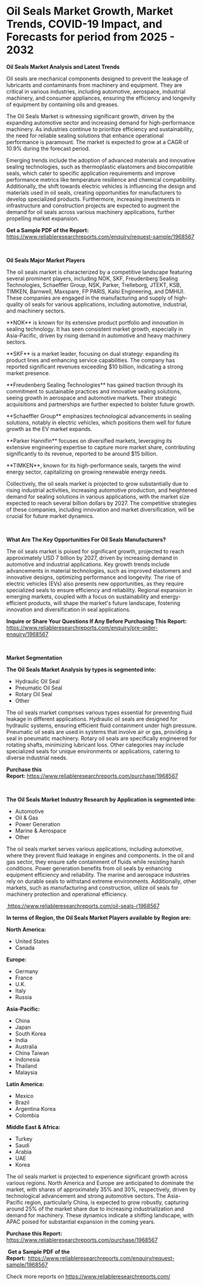 <p><h1>Oil Seals Market Growth, Market Trends, COVID-19 Impact, and Forecasts for period from 2025 - 2032</h1></p><p><strong>Oil Seals Market Analysis and Latest Trends</strong></p>
<p><p>Oil seals are mechanical components designed to prevent the leakage of lubricants and contaminants from machinery and equipment. They are critical in various industries, including automotive, aerospace, industrial machinery, and consumer appliances, ensuring the efficiency and longevity of equipment by containing oils and greases.</p><p>The Oil Seals Market is witnessing significant growth, driven by the expanding automotive sector and increasing demand for high-performance machinery. As industries continue to prioritize efficiency and sustainability, the need for reliable sealing solutions that enhance operational performance is paramount. The market is expected to grow at a CAGR of 10.9% during the forecast period. </p><p>Emerging trends include the adoption of advanced materials and innovative sealing technologies, such as thermoplastic elastomers and biocompatible seals, which cater to specific application requirements and improve performance metrics like temperature resilience and chemical compatibility. Additionally, the shift towards electric vehicles is influencing the design and materials used in oil seals, creating opportunities for manufacturers to develop specialized products. Furthermore, increasing investments in infrastructure and construction projects are expected to augment the demand for oil seals across various machinery applications, further propelling market expansion.</p></p>
<p><strong>Get a Sample PDF of the Report:&nbsp;</strong> <a href="https://www.reliableresearchreports.com/enquiry/request-sample/1968567?utm_campaign=3210&utm_medium=2&utm_source=Github&utm_content=ia&utm_term=08042025&utm_id=oil-seals">https://www.reliableresearchreports.com/enquiry/request-sample/1968567</a></p>
<p>&nbsp;</p>
<p><strong>Oil Seals Major Market Players</strong></p>
<p><p>The oil seals market is characterized by a competitive landscape featuring several prominent players, including NOK, SKF, Freudenberg Sealing Technologies, Schaeffler Group, NSK, Parker, Trelleborg, JTEKT, KSB, TIMKEN, Barnwell, Maxspare, FP PARIS, Kalsi Engineering, and DMHUI. These companies are engaged in the manufacturing and supply of high-quality oil seals for various applications, including automotive, industrial, and machinery sectors.</p><p>**NOK** is known for its extensive product portfolio and innovation in sealing technology. It has seen consistent market growth, especially in Asia-Pacific, driven by rising demand in automotive and heavy machinery sectors. </p><p>**SKF** is a market leader, focusing on dual strategy: expanding its product lines and enhancing service capabilities. The company has reported significant revenues exceeding $10 billion, indicating a strong market presence.</p><p>**Freudenberg Sealing Technologies** has gained traction through its commitment to sustainable practices and innovative sealing solutions, seeing growth in aerospace and automotive markets. Their strategic acquisitions and partnerships are further expected to bolster future growth.</p><p>**Schaeffler Group** emphasizes technological advancements in sealing solutions, notably in electric vehicles, which positions them well for future growth as the EV market expands.</p><p>**Parker Hannifin** focuses on diversified markets, leveraging its extensive engineering expertise to capture more market share, contributing significantly to its revenue, reported to be around $15 billion.</p><p>**TIMKEN**, known for its high-performance seals, targets the wind energy sector, capitalizing on growing renewable energy needs. </p><p>Collectively, the oil seals market is projected to grow substantially due to rising industrial activities, increasing automotive production, and heightened demand for sealing solutions in various applications, with the market size expected to reach several billion dollars by 2027. The competitive strategies of these companies, including innovation and market diversification, will be crucial for future market dynamics.</p></p>
<p>&nbsp;</p>
<p><strong>What Are The Key Opportunities For Oil Seals Manufacturers?</strong></p>
<p><p>The oil seals market is poised for significant growth, projected to reach approximately USD 7 billion by 2027, driven by increasing demand in automotive and industrial applications. Key growth trends include advancements in material technologies, such as improved elastomers and innovative designs, optimizing performance and longevity. The rise of electric vehicles (EVs) also presents new opportunities, as they require specialized seals to ensure efficiency and reliability. Regional expansion in emerging markets, coupled with a focus on sustainability and energy-efficient products, will shape the market's future landscape, fostering innovation and diversification in seal applications.</p></p>
<p><strong>Inquire or Share Your Questions If Any Before Purchasing This Report:</strong> <a href="https://www.reliableresearchreports.com/enquiry/pre-order-enquiry/1968567?utm_campaign=3210&utm_medium=2&utm_source=Github&utm_content=ia&utm_term=08042025&utm_id=oil-seals">https://www.reliableresearchreports.com/enquiry/pre-order-enquiry/1968567</a></p>
<p>&nbsp;</p>
<p><strong>Market Segmentation</strong></p>
<p><strong>The Oil Seals Market Analysis by types is segmented into:</strong></p>
<p><ul><li>Hydraulic Oil Seal</li><li>Pneumatic Oil Seal</li><li>Rotary Oil Seal</li><li>Other</li></ul></p>
<p><p>The oil seals market comprises various types essential for preventing fluid leakage in different applications. Hydraulic oil seals are designed for hydraulic systems, ensuring efficient fluid containment under high pressure. Pneumatic oil seals are used in systems that involve air or gas, providing a seal in pneumatic machinery. Rotary oil seals are specifically engineered for rotating shafts, minimizing lubricant loss. Other categories may include specialized seals for unique environments or applications, catering to diverse industrial needs.</p></p>
<p><strong>Purchase this Report:&nbsp;</strong><a href="https://www.reliableresearchreports.com/purchase/1968567?utm_campaign=3210&utm_medium=2&utm_source=Github&utm_content=ia&utm_term=08042025&utm_id=oil-seals">https://www.reliableresearchreports.com/purchase/1968567</a></p>
<p>&nbsp;</p>
<p><strong>The Oil Seals Market Industry Research by Application is segmented into:</strong></p>
<p><ul><li>Automotive</li><li>Oil & Gas</li><li>Power Generation</li><li>Marine & Aerospace</li><li>Other</li></ul></p>
<p><p>The oil seals market serves various applications, including automotive, where they prevent fluid leakage in engines and components. In the oil and gas sector, they ensure safe containment of fluids while resisting harsh conditions. Power generation benefits from oil seals by enhancing equipment efficiency and reliability. The marine and aerospace industries rely on durable seals to withstand extreme environments. Additionally, other markets, such as manufacturing and construction, utilize oil seals for machinery protection and operational efficiency.</p></p>
<p><a href="https://www.reliableresearchreports.com/oil-seals-r1968567?utm_campaign=3210&utm_medium=2&utm_source=Github&utm_content=ia&utm_term=08042025&utm_id=oil-seals">&nbsp;https://www.reliableresearchreports.com/oil-seals-r1968567</a></p>
<p><strong>In terms of Region, the Oil Seals Market Players available by Region are:</strong></p>
<p>
    <p> <strong> North America: </strong>
        <ul>
            <li>United States</li>
            <li>Canada</li>
        </ul>
        </p> 
    <p> <strong> Europe: </strong>
        <ul>
            <li>Germany</li>
            <li>France</li>
            <li>U.K.</li>
            <li>Italy</li>
            <li>Russia</li>
        </ul>
        </p> 
    <p> <strong> Asia-Pacific: </strong>
        <ul>
            <li>China</li>
            <li>Japan</li>
            <li>South Korea</li>
            <li>India</li>
            <li>Australia</li>
            <li>China Taiwan</li>
            <li>Indonesia</li>
            <li>Thailand</li>
            <li>Malaysia</li>
        </ul>
        </p> 
    <p> <strong> Latin America: </strong>
        <ul>
            <li>Mexico</li>
            <li>Brazil</li>
            <li>Argentina Korea</li>
            <li>Colombia</li>
        </ul>
        </p> 
    <p> <strong> Middle East & Africa: </strong>
        <ul>
            <li>Turkey</li>
            <li>Saudi</li>
            <li>Arabia</li>
            <li>UAE</li>
            <li>Korea</li>
        </ul>
    </p>
    </p>
<p><p>The oil seals market is projected to experience significant growth across various regions. North America and Europe are anticipated to dominate the market, with shares of approximately 35% and 30%, respectively, driven by technological advancement and strong automotive sectors. The Asia-Pacific region, particularly China, is expected to grow robustly, capturing around 25% of the market share due to increasing industrialization and demand for machinery. These dynamics indicate a shifting landscape, with APAC poised for substantial expansion in the coming years.</p></p>
<p><strong>Purchase this Report: </strong><a href="https://www.reliableresearchreports.com/purchase/1968567?utm_campaign=3210&utm_medium=2&utm_source=Github&utm_content=ia&utm_term=08042025&utm_id=oil-seals">https://www.reliableresearchreports.com/purchase/1968567</a></p>
<p>&nbsp;<strong>Get a Sample PDF of the Report:&nbsp;&nbsp;</strong><a href="https://www.reliableresearchreports.com/enquiry/request-sample/1968567?utm_campaign=3210&utm_medium=2&utm_source=Github&utm_content=ia&utm_term=08042025&utm_id=oil-seals">https://www.reliableresearchreports.com/enquiry/request-sample/1968567</a></p>
<p><strong></strong></p>
<p>Check more reports on <a href="https://www.reliableresearchreports.com/?utm_campaign=3210&utm_medium=2&utm_source=Github&utm_content=ia&utm_term=08042025&utm_id=oil-seals">https://www.reliableresearchreports.com/</a></p>